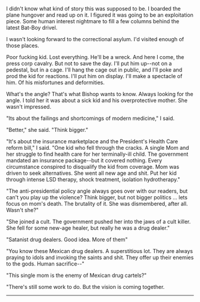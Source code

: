I didn't know what kind of story this was supposed to be. I boarded the plane hungover and read up on it. I figured it was going to be an exploitation piece. Some human interest nightmare to fill a few columns behind the latest Bat-Boy drivel.

I wasn't looking forward to the correctional asylum. I'd visited enough of those places. 

Poor fucking kid. Lost everything. He'll be a wreck. And here I come, the press corp cavalry. But not to save the day. I'll put him up--not on a pedestal, but in a cage. I'll hang the cage out in public, and I'll poke and prod the kid for reactions. I'll put him on display. I'll make a spectacle of him. Of his misfortunes and deformities.

What's the angle? That's what Bishop wants to know. Always looking for the angle. I told her it was about a sick kid and his overprotective mother. She wasn't impressed.

"Its about the failings and shortcomings of modern medicine," I said.

"Better," she said. "Think bigger."

"It's about the insurance marketplace and the President's Health Care reform bill," I said. "One kid who fell through the cracks. A single Mom and her struggle to find health care for her terminally-ill child. The government mandated an insurance package--but it covered nothing. Every circumstance conspired to disqualify the kid from coverage. Mom was driven to seek alternatives. She went all new age and shit. Put her kid through intense LSD therapy, shock treatment, isolation hydrotherapy."

"The anti-presidential policy angle always goes over with our readers, but can't you play up the violence? Think bigger, but not bigger politics ... lets focus on mom's death. The brutality of it. She was dismembered, after all. Wasn't she?"

"She joined a cult. The government pushed her into the jaws of a cult killer. She fell for some new-age healer, but really he was a drug dealer." 

"Satanist drug dealers. Good idea. More of them"

"You know these Mexican drug dealers. A superstitious lot. They are always praying to idols and invoking the saints and shit. They offer up their enemies to the gods. Human sacrifice--"

"This single mom is the enemy of Mexican drug cartels?"

"There's still some work to do. But the vision is coming together.

---

